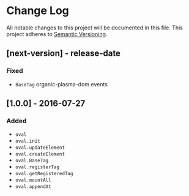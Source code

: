 # Change Log
All notable changes to this project will be documented in this file.
This project adheres to [Semantic Versioning](http://semver.org/).

## [next-version] - release-date

### Fixed

- `BaseTag` organic-plasma-dom events


## [1.0.0] - 2016-07-27

### Added

- `oval`
- `oval.init`
- `oval.updateElement`
- `oval.createElement`
- `oval.BaseTag`
- `oval.registerTag`
- `oval.getRegisteredTag`
- `oval.mountAll`
- `oval.appendAt`
